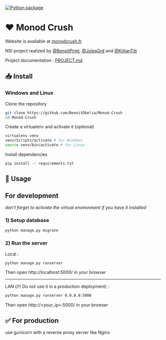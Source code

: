 [![Python package](https://github.com/BenoitObelia/Monod-Crush/actions/workflows/django.yml/badge.svg)](https://github.com/BenoitObelia/Monod-Crush/actions/workflows/test.yml)

# ♥️ Monod Crush

Website is available at [monodcrush.fr](https://monodcrush.fr)

NSI project realized by [@BenoitPrmt](https://github.com/BenoitPrmt), [@JulesGrd](https://github.com/JulesGrd) and [@KillianTib](https://github.com/KillianTib)


Project documentation : [PROJECT.md](./PROJECT.md)

## 📥 Install

### Windows and Linux

Clone the repository
```bash
git clone https://github.com/BenoitObelia/Monod-Crush
cd Monod-Crush
```

Create a virtualenv and activate it (optional)
```bash
virtualenv venv
venv/Scripts/activate # for Windows
source venv/bin/activate # for Linux
```

Install dependencies
```bash
pip install -r requirements.txt
```

## 🧰 Usage

## For development
*don't forget to activate the virtual environment if you have it installed*

### 1) Setup database

```bash
python manage.py migrate
```

### 2) Run the server

Local :
```bash
python manage.py runserver
```
Then open http://localhost:5000/ in your browser

---
LAN (/!\ Do not use it in a production deployment) :
```bash
python manage.py runserver 0.0.0.0:5000
```
Then open http://<your_ip>:5000/ in your browser

## ✅ For production

use gunicorn with a reverse proxy server like Nginx
